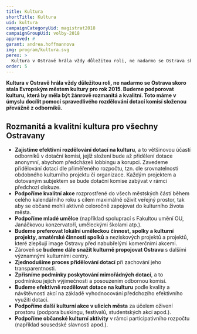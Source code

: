 ```yaml
---
title: Kultura
shortTitle: Kultura
uid: kultura
campaignCategoryUid: magistrat2018
campaignGroupUid: volby-2018
approved: #
garant: andrea.hoffmannova
img: program/kultura.svg
perex: >
  Kultura v Ostravě hrála vždy důležitou roli, ne nadarmo se Ostrava skoro stala Evropským městem kultury pro rok 2015. Budeme podporovat kulturu, která by měla být žánrově rozmanitá a kvalitní. Toto máme v úmyslu docílit pomocí spravedlivého rozdělování dotací komisí složenou převážně z odborníků.
order: 5
---
```


**Kultura v Ostravě hrála vždy důležitou roli, ne nadarmo se Ostrava skoro stala Evropským městem kultury pro rok 2015. Budeme podporovat kulturu, která by měla být žánrově rozmanitá a kvalitní. Toto máme v úmyslu docílit pomocí spravedlivého rozdělování dotací komisí složenou převážně z odborníků.**

## Rozmanitá a kvalitní kultura pro všechny Ostravany

<ul>
  <li><b>Zajistíme efektivní rozdělování dotací na kulturu</b>, a to většinovou účastí odborníků v dotační komisi, jejíž složení bude až přidělení dotace anonymní, abychom předcházeli lobbingu a korupci.  Zavedeme přidělování dotací dle přiměřeného rozpočtu, tzn. dle srovnatelnosti obdobného kulturního projektu či organizace. Každým projektem a dotovaným subjektem se bude dotační komise zabývat v rámci předchozí diskuze.</li>
  <li><b>Podpoříme kvalitní akce</b> rozprostřené do všech městských částí během celého kalendářního roku s cílem maximálně oživit veřejný prostor, tak aby se občané mohli aktivně celoročně zapojovat do kulturního života města.</li>
  <li><b>Podpoříme mladé umělce</b> (například spoluprací s Fakultou umění OU, Janáčkovou konzervatoří, uměleckými školami atp.).</li>
  <li><b>Budeme preferovat lokální uměleckou činnost, spolky a kulturní projekty, amatérské činnosti spolků</b> a neziskových projektů a projektů, které zlepšují image Ostravy před nabubřelými komerčními akcemi.</li>
  <li>Zároveň se <b>budeme dále snažit kulturně propojovat Ostravu</b> s dalšími významnými kulturními centry.</li>
  <li><b>Zjednodušíme proces přidělování dotací</b> při zachování jeho transparentnosti.</li>
  <li><b>Zpřísníme podmínky poskytování mimořádných dotací</b>, a to podmínkou jejich výjimečnosti a posouzením odbornou komisí.</li>
  <li><b>Budeme efektivně rozdělovat dotace na kulturu</b> podle kvality a návštěvnosti akcí na základě vyhodnocování předchozího efektivního využití dotací.</li>
  <li><b>Podpoříme další kulturní akce v ulicích města</b> za účelem oživení prostoru (podpora buskingu, festivalů, studentských akcí apod.).</li>
  <li><b>Podpoříme občanské kulturní aktivity</b> v rámci participativního rozpočtu (například sousedské slavnosti apod.).</li>
</ul>
